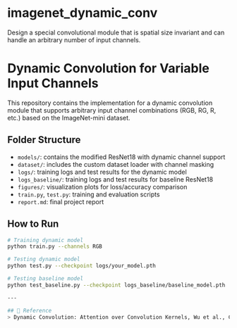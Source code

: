 # imagenet_dynamic_conv
Design a special convolutional module that is spatial size invariant and can handle an arbitrary number of input channels. 
# Dynamic Convolution for Variable Input Channels 

This repository contains the implementation for a dynamic convolution module that supports arbitrary input channel combinations (RGB, RG, R, etc.) based on the ImageNet-mini dataset.

## Folder Structure

- `models/`: contains the modified ResNet18 with dynamic channel support
- `dataset/`: includes the custom dataset loader with channel masking
- `logs/`: training logs and test results for the dynamic model
- `logs_baseline/`: training logs and test results for baseline ResNet18
- `figures/`: visualization plots for loss/accuracy comparison
- `train.py`, `test.py`: training and evaluation scripts
- `report.md`: final project report

## How to Run

```bash
# Training dynamic model
python train.py --channels RGB

# Testing dynamic model
python test.py --checkpoint logs/your_model.pth

# Testing baseline model
python test_baseline.py --checkpoint logs_baseline/baseline_model.pth

---

## 🧠 Reference
> Dynamic Convolution: Attention over Convolution Kernels, Wu et al., CVPR 2020
